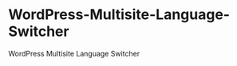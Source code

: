 WordPress-Multisite-Language-Switcher
=====================================

WordPress Multisite Language Switcher
